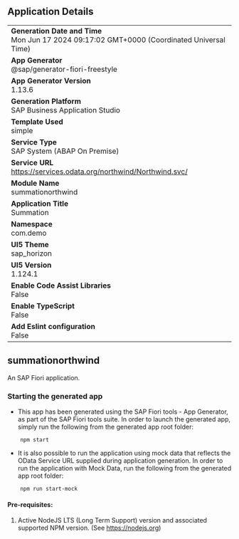 ## Application Details
|               |
| ------------- |
|**Generation Date and Time**<br>Mon Jun 17 2024 09:17:02 GMT+0000 (Coordinated Universal Time)|
|**App Generator**<br>@sap/generator-fiori-freestyle|
|**App Generator Version**<br>1.13.6|
|**Generation Platform**<br>SAP Business Application Studio|
|**Template Used**<br>simple|
|**Service Type**<br>SAP System (ABAP On Premise)|
|**Service URL**<br>https://services.odata.org/northwind/Northwind.svc/
|**Module Name**<br>summationorthwind|
|**Application Title**<br>Summation|
|**Namespace**<br>com.demo|
|**UI5 Theme**<br>sap_horizon|
|**UI5 Version**<br>1.124.1|
|**Enable Code Assist Libraries**<br>False|
|**Enable TypeScript**<br>False|
|**Add Eslint configuration**<br>False|

## summationorthwind

An SAP Fiori application.

### Starting the generated app

-   This app has been generated using the SAP Fiori tools - App Generator, as part of the SAP Fiori tools suite.  In order to launch the generated app, simply run the following from the generated app root folder:

```
    npm start
```

- It is also possible to run the application using mock data that reflects the OData Service URL supplied during application generation.  In order to run the application with Mock Data, run the following from the generated app root folder:

```
    npm run start-mock
```

#### Pre-requisites:

1. Active NodeJS LTS (Long Term Support) version and associated supported NPM version.  (See https://nodejs.org)


